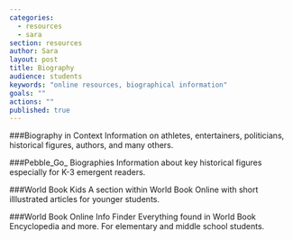```yaml
---
categories: 
  - resources
  - sara
section: resources
author: Sara
layout: post
title: Biography
audience: students
keywords: "online resources, biographical information"
goals: ""
actions: ""
published: true
---
```


###Biography in Context
Information on athletes, entertainers, politicians, historical figures, authors, and many others.

###Pebble_Go_ Biographies
Information about key historical figures especially for K-3 emergent readers.

###World Book Kids
A section within World Book Online with short illlustrated articles for younger students.

###World Book Online Info Finder
Everything found in World Book Encyclopedia and more. For elementary and middle school students.